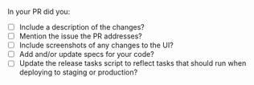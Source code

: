 In your PR did you:

  - [ ] Include a description of the changes?
  - [ ] Mention the issue the PR addresses?
  - [ ] Include screenshots of any changes to the UI?
  - [ ] Add and/or update specs for your code?
  - [ ] Update the release tasks script to reflect tasks that should run when deploying to staging or production?
